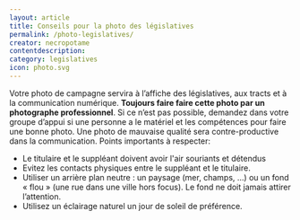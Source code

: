 ```yaml
---
layout: article
title: Conseils pour la photo des législatives
permalink: /photo-legislatives/
creator: necropotame
contentdescription:
category: legislatives
icon: photo.svg
---
```


Votre photo de campagne servira à l’affiche des législatives, aux tracts et à la communication numérique. **Toujours faire faire cette photo par un photographe professionnel**. Si ce n’est pas possible, demandez dans votre groupe d’appui si une personne a le matériel et les compétences pour faire une bonne photo. Une photo de mauvaise qualité sera contre-productive dans la communication. 
Points importants à respecter:

* Le titulaire et le suppléant doivent avoir l'air souriants et détendus
* Evitez les contacts physiques entre le suppléant et le titulaire.
* Utiliser un arrière plan neutre : un paysage (mer, champs, …) ou un fond « flou » (une rue dans une ville hors focus). Le fond ne doit jamais attirer l’attention.
* Utilisez un éclairage naturel un jour de soleil de préférence.

